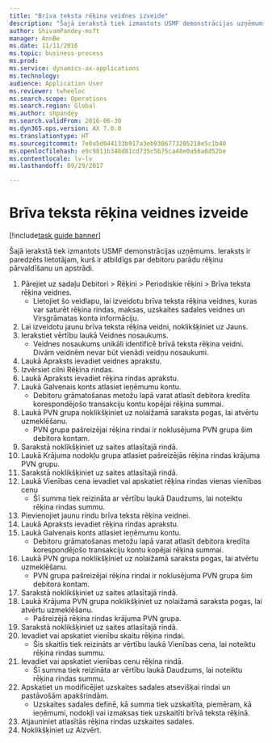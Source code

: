 ```yaml
--- 
title: "Brīva teksta rēķina veidnes izveide"
description: "Šajā ierakstā tiek izmantots USMF demonstrācijas uzņēmums."
author: ShivamPandey-msft
manager: AnnBe
ms.date: 11/11/2016
ms.topic: business-process
ms.prod: 
ms.service: dynamics-ax-applications
ms.technology: 
audience: Application User
ms.reviewer: twheeloc
ms.search.scope: Operations
ms.search.region: Global
ms.author: shpandey
ms.search.validFrom: 2016-06-30
ms.dyn365.ops.version: AX 7.0.0
ms.translationtype: HT
ms.sourcegitcommit: 7e0a5d044133b917a3eb9386773205218e5c1b40
ms.openlocfilehash: e9c9811b348d81cd735c5b75ca48e0a56a8d52be
ms.contentlocale: lv-lv
ms.lasthandoff: 09/29/2017

---
```

# <a name="create-a-free-text-invoice-template"></a>Brīva teksta rēķina veidnes izveide

[!include[task guide banner](../../includes/task-guide-banner.md)]

Šajā ierakstā tiek izmantots USMF demonstrācijas uzņēmums. Ieraksts ir paredzēts lietotājam, kurš ir atbildīgs par debitoru parādu rēķinu pārvaldīšanu un apstrādi.

1. Pārejiet uz sadaļu Debitori > Rēķini > Periodiskie rēķini > Brīva teksta rēķina veidnes.
    * Lietojiet šo veidlapu, lai izveidotu brīva teksta rēķina veidnes, kuras var saturēt rēķina rindas, maksas, uzskaites sadales veidnes un Virsgrāmatas konta informāciju.  
2. Lai izveidotu jaunu brīva teksta rēķina veidni, noklikšķiniet uz Jauns.
3. Ierakstiet vērtību laukā Veidnes nosaukums.
    * Veidnes nosaukums unikāli identificē brīvā teksta rēķina veidni. Divām veidnēm nevar būt vienādi veidņu nosaukumi.  
4. Laukā Apraksts ievadiet veidnes aprakstu.
5. Izvērsiet cilni Rēķina rindas.
6. Laukā Apraksts ievadiet rēķina rindas aprakstu.
7. Laukā Galvenais konts atlasiet ieņēmumu kontu.
    * Debitoru grāmatošanas metožu lapā varat atlasīt debitora kredīta korespondējošo transakciju kontu kopējai rēķina summai.  
8. Laukā PVN grupa noklikšķiniet uz nolaižamā saraksta pogas, lai atvērtu uzmeklēšanu.
    * PVN grupa pašreizējai rēķina rindai ir noklusējuma PVN grupa šim debitora kontam.  
9. Sarakstā noklikšķiniet uz saites atlasītajā rindā.
10. Laukā Krājuma nodokļu grupa atlasiet pašreizējās rēķina rindas krājuma PVN grupu.
11. Sarakstā noklikšķiniet uz saites atlasītajā rindā.
12. Laukā Vienības cena ievadiet vai apskatiet rēķina rindas vienas vienības cenu
    * Šī summa tiek reizināta ar vērtību laukā Daudzums, lai noteiktu rēķina rindas summu.  
13. Pievienojiet jaunu rindu brīva teksta rēķina veidnei.
14. Laukā Apraksts ievadiet rēķina rindas aprakstu.
15. Laukā Galvenais konts atlasiet ieņēmumu kontu.
    * Debitoru grāmatošanas metožu lapā varat atlasīt debitora kredīta korespondējošo transakciju kontu kopējai rēķina summai.  
16. Laukā PVN grupa noklikšķiniet uz nolaižamā saraksta pogas, lai atvērtu uzmeklēšanu.
    * PVN grupa pašreizējai rēķina rindai ir noklusējuma PVN grupa šim debitora kontam.  
17. Sarakstā noklikšķiniet uz saites atlasītajā rindā.
18. Laukā Krājuma PVN grupa noklikšķiniet uz nolaižamā saraksta pogas, lai atvērtu uzmeklēšanu.
    * Pašreizējā rēķina rindas krājuma PVN grupa.  
19. Sarakstā noklikšķiniet uz saites atlasītajā rindā.
20. Ievadiet vai apskatiet vienību skaitu rēķina rindai.
    * Šis skaitlis tiek reizināts ar vērtību laukā Vienības cena, lai noteiktu rēķina rindas summu.  
21. Ievadiet vai apskatiet vienības cenu rēķina rindā. 
    * Šī summa tiek reizināta ar vērtību laukā Daudzums, lai noteiktu rēķina rindas summu.  
22. Apskatiet un modificējiet uzskaites sadales atsevišķai rindai un pastāvošām apakšrindām.
    * Uzskaites sadales definē, kā summa tiek uzskaitīta, piemēram, kā ieņēmumi, nodokļi vai izmaksas tiek uzskaitīti brīvā teksta rēķinā.  
23. Atjauniniet atlasītās rēķina rindas uzskaites sadales.
24. Noklikšķiniet uz Aizvērt.


